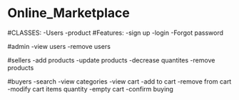 # Online_Marketplace

#CLASSES:
-Users
-product
#Features:
-sign up
-login
-Forgot password

#admin
-view users
-remove users

#sellers
-add products
-update products
-decrease quantites
-remove products

#buyers
-search
-view categories
-view cart
-add to cart
-remove from cart
-modify cart items quantity
-empty cart
-confirm buying
